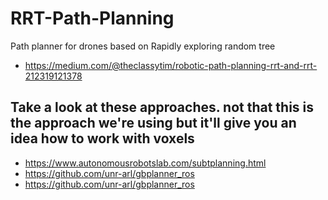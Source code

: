 # RRT-Path-Planning
Path planner for drones based on Rapidly exploring random tree

  - https://medium.com/@theclassytim/robotic-path-planning-rrt-and-rrt-212319121378

## Take a look at these approaches. not that this is the approach we're using but it'll give you an idea how to work with voxels

  - https://www.autonomousrobotslab.com/subtplanning.html
  - https://github.com/unr-arl/gbplanner_ros
  - https://github.com/unr-arl/gbplanner_ros
